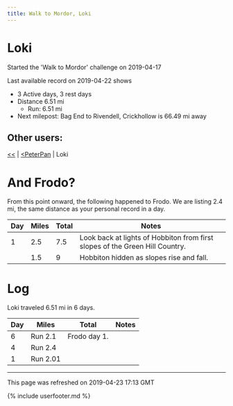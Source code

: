 ```yaml
---
title: Walk to Mordor, Loki
---
```


# Loki

Started the 'Walk to Mordor' challenge on 2019-04-17

Last available record on 2019-04-22 shows
* 3 Active days, 3 rest days
* Distance 6.51 mi
  * Run: 6.51 mi
* Next milepost: Bag End to Rivendell, Crickhollow is 66.49 mi away

## Other users:

[\<\<](PeterPan.md) \| [\<PeterPan](PeterPan.md) \| Loki

# And Frodo?
From this point onward, the following happened to Frodo.
We are listing 2.4 mi, the same distance as your personal record in a day.

| Day | Miles | Total | Notes |
| --- | --- | --- | --- |
| 1 | 2.5 | 7.5 | Look back at lights of Hobbiton from first slopes of the Green Hill Country. |
|   | 1.5 | 9 | Hobbiton hidden as slopes rise and fall. |


# Log

Loki traveled 6.51 mi in 6 days.

| Day | Miles | Total | Notes |
| --- | --- | --- | --- |
 | 6 | Run 2.1 | Frodo day 1. |
 | 4 | Run 2.4 |  |
 | 1 | Run 2.01 |  |

---
This page was refreshed on 2019-04-23 17:13 GMT

{% include userfooter.md %}
